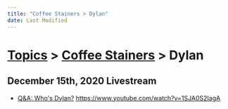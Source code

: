 ```yaml
---
title: "Coffee Stainers > Dylan"
date: Last Modified
---
```

# [Topics](../../topics.md) > [Coffee Stainers](../coffee-stainers.md) > Dylan

## December 15th, 2020 Livestream
* [Q&A: Who's Dylan?](../../transcriptions/yt-1SJA0S2IagA.md) https://www.youtube.com/watch?v=1SJA0S2IagA

